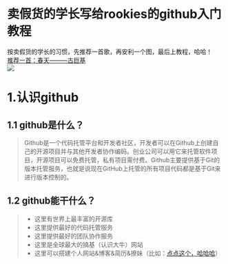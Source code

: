 卖假货的学长写给rookies的github入门教程
====
按卖假货的学长的习惯，先推荐一首歌，再安利一个图，最后上教程，哈哈！<br>
[推荐一首：春天———古巨基](http://music.163.com/#/song?id=86611 "卖假货的学长推荐，点了不后悔，哈哈！") <br>
![](https://github.com/Allen-Liang/github_for_tiro/raw/master/images/nvshen.jpg)<br>
# 1.认识github
## 1.1 github是什么？<br>
>   Github是一个代码托管平台和开发者社区，开发者可以在Github上创建自己的开源项目并与其他开发者协作编码。创业公司可以用它来托管软件项目，开源项目可以免费托管，私有项目需付费。Github主要提供基于Git的版本托管服务，也就是说现在GitHub上托管的所有项目代码都是基于Git来进行版本控制的。<br>
## 1.2 github能干什么？
>	* 这里有世界上最丰富的开源库
> * 这里提供最好的代码托管服务
> * 这里提供最好的团队协作服务 
> * 这里是全球最大的搞基（认识大牛）网站 
> * 这里可以搭建个人网站&博客&简历&撩妹（比如：[点点这个，哈哈哈](https://allen-liang.github.io/My_Love/ "撩妹必备，这波不行了！谈学习重要")）

